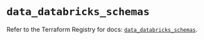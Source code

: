 # `data_databricks_schemas`

Refer to the Terraform Registry for docs: [`data_databricks_schemas`](https://registry.terraform.io/providers/databricks/databricks/1.39.0/docs/data-sources/schemas).
